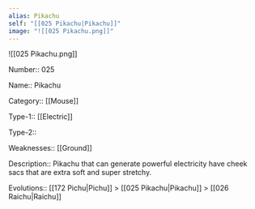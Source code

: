 ```yaml
---
alias: Pikachu
self: "[[025 Pikachu|Pikachu]]"
image: "![[025 Pikachu.png]]"
---
```


![[025 Pikachu.png]]

Number:: 025

Name:: Pikachu

Category:: [[Mouse]]

Type-1:: [[Electric]]

Type-2:: 

Weaknesses:: [[Ground]]

Description:: Pikachu that can generate powerful electricity have cheek sacs that are extra soft and super stretchy.

Evolutions:: [[172 Pichu|Pichu]] > [[025 Pikachu|Pikachu]] > [[026 Raichu|Raichu]]